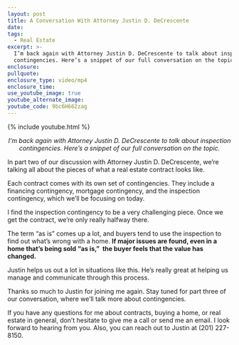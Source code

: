 ```yaml
---
layout: post
title: A Conversation With Attorney Justin D. DeCrescente
date:
tags:
  - Real Estate
excerpt: >-
  I’m back again with Attorney Justin D. DeCrescente to talk about inspection
  contingencies. Here’s a snippet of our full conversation on the topic.
enclosure:
pullquote:
enclosure_type: video/mp4
enclosure_time:
use_youtube_image: true
youtube_alternate_image:
youtube_code: 9bc6H662zag
---
```


{% include youtube.html %}

<p style="text-align:center"><em>I’m back again with Attorney Justin D. DeCrescente to talk about inspection contingencies. Here’s a snippet of our full conversation on the topic.</em></p>

In part two of our discussion with Attorney Justin D. DeCrescente, we’re talking all about the pieces of what a real estate contract looks like.&nbsp;

Each contract comes with its own set of contingencies. They include a financing contingency, mortgage contingency, and the inspection contingency, which we’ll be focusing on today.

I find the inspection contingency to be a very challenging piece. Once we get the contract, we’re only really halfway there.&nbsp;

The term “as is” comes up a lot, and buyers tend to use the inspection to find out what’s wrong with a home. **If major issues are found, even in a home that’s being sold “as is,”&nbsp; the buyer feels that the value has changed.**

Justin helps us out a lot in situations like this. He’s really great at helping us manage and communicate through this process.&nbsp;

Thanks so much to Justin for joining me again. Stay tuned for part three of our conversation, where we’ll talk more about contingencies.

If you have any questions for me about contracts, buying a home, or real estate in general, don’t hesitate to give me a call or send me an email. I look forward to hearing from you. Also, you can reach out to Justin at (201) 227-8150.